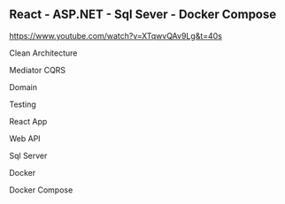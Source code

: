 ## React - ASP.NET - Sql Sever - Docker Compose

https://www.youtube.com/watch?v=XTqwvQAv9Lg&t=40s

Clean Architecture

Mediator
CQRS 

Domain

Testing

React App

Web API

Sql Server

Docker

Docker Compose

